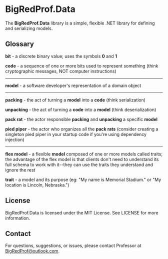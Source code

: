 # BigRedProf.Data

The **BigRedProf.Data** library is a simple, flexible .NET library for defining and serializing models. 

## Glossary

**bit** - a discrete binary value; uses the symbols **0** and **1**

**code** - a sequence of one or more bits used to represent something (think cryptographic messages, NOT computer instructions)

---

**model** - a software developer's representation of a domain object

---

**packing** - the act of turning a **model** into a **code** (think serialization)

**unpacking** - the act of turning a **code** into a **model** (think deserialization)

**pack rat** - the actor responsible **packing** and **unpacking** a specific **model**

**pied piper** - the actor who organizes all the **pack rats** (consider creating a singleton pied piper in your startup code if you're using dependency injection)

---

**flex model** - a flexible **model** composed of one or more models called traits; the advantage of the flex model is that clients don't need to understand its full schema to work with it--they can use the traits they understand and ignore the rest

**trait** - a model and its purpose (eg: "My name is Memorial Stadium." or "My location is Lincoln, Nebraska.")

## License

BigRedProf.Data is licensed under the MIT License. See LICENSE for more information.

## Contact

For questions, suggestions, or issues, please contact Professor at [BigRedProf@outlook.com](BigRedProf@outlook.com).
